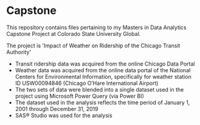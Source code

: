 # Capstone
This repository contains files pertaining to my Masters in Data Analytics Capstone Project
at Colorado State University Global.

The project is 'Impact of Weather on Ridership of the Chicago Transit Authority'

* Transit ridership data was acquired from the online Chicago Data Portal
* Weather data was acquired from the online data portal of the National Centers for Environmental Information, specifically for weather station ID USW00094846 (Chicago O’Hare International Airport) 
* The two sets of data were blended into a single dataset used in the project using Microsoft Power Query (via Power BI)
* The dataset used in the analysis reflects the time period of January 1, 2001 through December 31, 2019
* SAS® Studio was used for the analysis
